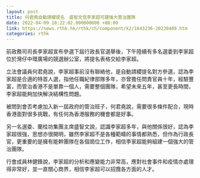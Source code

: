 ```yaml
---
layout: post
title: 何君堯自動請纓提名　盛智文信李家超可建強大管治團隊
date: 2022-04-09 18:22:02.000000000 +08:00
link: https://news.rthk.hk/rthk/ch/component/k2/1643236-20220409.htm
categories: rthk
---
```


前政務司司長李家超宣布參選下屆行政長官選舉後，下午陸續有多名選委到李家超位於灣仔中環廣場的競選辦公室，將提名表格交給李家超。

立法會議員何君堯說，李家超事前沒有聯絡他，是自動請纓提名對方參選，認為李家超是合適的特首人選，指他任職紀律部隊多年，亦曾擔任問責官員十年，經驗豐富，而管治香港不是單靠一個人，需要整個團隊，希望未來五年，甚至更長時間，李家超能夠加快解決結構性問題。

被問到會否考慮加入新一屆政府的管治班子，何君堯說，需要很多條件配合，現時香港面對很多挑戰，有任何為香港服務的機會都是好事。

另一名選委、蘭桂坊集團主席盛智文說，認識李家超多年，與他關係很好，認為李家超很強，思想亦很開明，雖然李家超不是各種範疇的事情都熟悉，但作為行政長官，更重要的是擁有能幹團隊在各個崗位工作，相信李家超能夠組建一個強大的管治團隊。

行會成員林健鋒說，李家超的分析和應變能力非常高，應對社會事件和疫情亦處理得非常好，並一直關心商界，相信李家超可以招攬各方面的人才。
